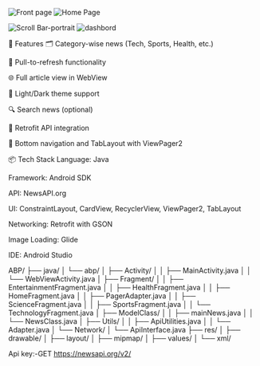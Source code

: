 ![Front page](https://github.com/user-attachments/assets/0a7ffcad-092a-4f92-923f-e3a8df7796eb)   ![Home Page](https://github.com/user-attachments/assets/907ef6b8-2953-49ff-9a1d-884928799fd5)  

![Scroll Bar-portrait](https://github.com/user-attachments/assets/c642f5f3-cb7e-4a7f-bff3-da98660479af)     ![dashbord](https://github.com/user-attachments/assets/9115da22-c1db-4f1e-9d0a-231e8043638c)

📄 Features
🗂️ Category-wise news (Tech, Sports, Health, etc.)

🔄 Pull-to-refresh functionality

🌐 Full article view in WebView

🌙 Light/Dark theme support

🔍 Search news (optional)

📡 Retrofit API integration

🧭 Bottom navigation and TabLayout with ViewPager2

📦 Tech Stack
Language: Java

Framework: Android SDK

API: NewsAPI.org

UI: ConstraintLayout, CardView, RecyclerView, ViewPager2, TabLayout

Networking: Retrofit with GSON

Image Loading: Glide

IDE: Android Studio


ABP/
├── java/
│ └── abp/
│ ├── Activity/
│ │ ├── MainActivity.java
│ │ └── WebViewActivity.java
│ ├── Fragment/
│ │ ├── EntertainmentFragment.java
│ │ ├── HealthFragment.java
│ │ ├── HomeFragment.java
│ │ ├── PagerAdapter.java
│ │ ├── ScienceFragment.java
│ │ ├── SportsFragment.java
│ │ └── TechnologyFragment.java
│ ├── ModelClass/
│ │ ├── mainNews.java
│ │ └── NewsClass.java
│ ├── Utils/
│ │ ├── ApiUtilities.java
│ │ └── Adapter.java
│ └── Network/
│ └── ApiInterface.java
├── res/
│ ├── drawable/
│ ├── layout/
│ ├── mipmap/
│ ├── values/
│ └── xml/

Api key:-GET https://newsapi.org/v2/











